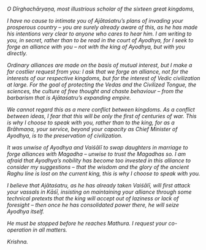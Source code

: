 _O Dīrghachāryaṇa, most illustrious scholar of the sixteen great kingdoms,_

_I have no cause to intimate you of Ajātaśatru’s plans of invading your prosperous country – you are surely already aware of this, as he has made his intentions very clear to anyone who cares to hear him. I am writing to you, in secret, rather than to be read in the court of Ayodhya, for I seek to forge an alliance with you – not with the king of Ayodhya, but with you directly._

_Ordinary alliances are made on the basis of mutual interest, but I make a far costlier request from you: I ask that we forge an alliance, not for the interests of our respective kingdoms, but for the interest of Vedic civilization at large. For the goal of protecting the Vedas and the Civilized Tongue, the sciences, the culture of free thought and chaste behaviour – from the barbarism that is Ajātaśatru’s expanding empire._

_We cannot regard this as a mere conflict between kingdoms. As a conflict between ideas, I fear that this will be only the first of centuries of war. This is why I choose to speak with you, rather than to the king, for as a Brāhmaṇa, your service, beyond your capacity as Chief Minister of Ayodhya, is to the preservation of civilization._

_It was unwise of Ayodhya and Vaiśālī to swap daughters in marriage to forge alliances with Magadha – unwise to trust the Magadhas so. I am afraid that Ayodhya’s nobility has become too invested in this alliance to consider my suggestions – that the wisdom and the glory of the ancient Raghu line is lost on the current king, this is why I choose to speak with you._

_I believe that Ajātaśatru, as he has already taken Vaiśālī, will first attack your vassals in Kāśī, insisting on maintaining your alliance through some technical pretexts that the king will accept out of laziness or lack of foresight – then once he has consolidated power there, he will seize Ayodhya itself._

_He must be stopped before he reaches Mathura. I request your co-operation in all matters._

_Krishna._